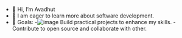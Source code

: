 - 👋 Hi, I’m Avadhut 
- 🌱  I am eager to learn more about software development.
- 🎯 Goals:
-![image](https://github.com/user-attachments/assets/a76d97ca-8ae0-4583-b8f9-64638ed9cf26)
Build practical projects to enhance my skills.
-Contribute to open source and collaborate with other.

